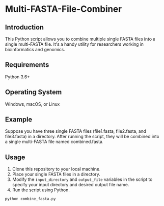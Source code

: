 # Multi-FASTA-File-Combiner

## Introduction

This Python script allows you to combine multiple single FASTA files into a single multi-FASTA file. It's a handy utility for researchers working in bioinformatics and genomics.

## Requirements
Python 3.6+

## Operating System
Windows, macOS, or Linux

## Example
Suppose you have three single FASTA files (file1.fasta, file2.fasta, and file3.fasta) in a directory. After running the script, they will be combined into a single multi-FASTA file named combined.fasta.

## Usage

1. Clone this repository to your local machine.
2. Place your single FASTA files in a directory.
3. Modify the `input_directory` and `output_file` variables in the script to specify your input directory and desired output file name.
4. Run the script using Python.

```bash
python combine_fasta.py

